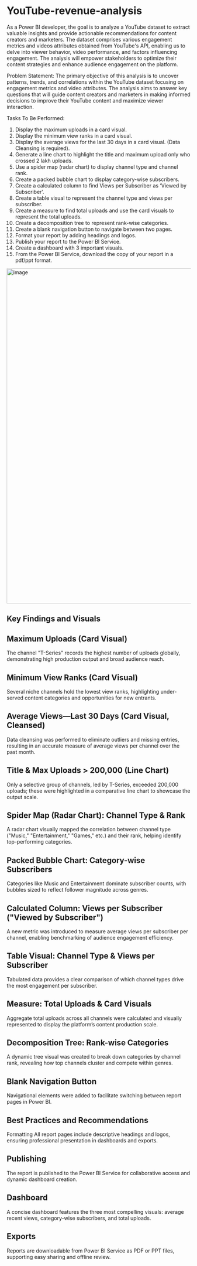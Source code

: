 # YouTube-revenue-analysis
As a Power BI developer, the goal is to analyze a YouTube dataset to extract
valuable insights and provide actionable recommendations for content creators
and marketers. The dataset comprises various engagement metrics and videos
attributes obtained from YouTube's API, enabling us to delve into viewer
behavior, video performance, and factors influencing engagement. The analysis
will empower stakeholders to optimize their content strategies and enhance
audience engagement on the platform.

Problem Statement:
The primary objective of this analysis is to uncover patterns, trends, and
correlations within the YouTube dataset focusing on engagement metrics and
video attributes. The analysis aims to answer key questions that will guide
content creators and marketers in making informed decisions to improve their
YouTube content and maximize viewer interaction.

Tasks To Be Performed:
1. Display the maximum uploads in a card visual.
2. Display the minimum view ranks in a card visual.
3. Display the average views for the last 30 days in a card visual. (Data
Cleansing is required).
4. Generate a line chart to highlight the title and maximum upload only who
crossed 2 lakh uploads.
5. Use a spider map (radar chart) to display channel type and channel rank.
6. Create a packed bubble chart to display category-wise subscribers.
7. Create a calculated column to find Views per Subscriber as ‘Viewed by
Subscriber’.
8. Create a table visual to represent the channel type and views per
subscriber.
9. Create a measure to find total uploads and use the card visuals to
represent the total uploads.
10. Create a decomposition tree to represent rank-wise categories.
11. Create a blank navigation button to navigate between two pages.
12. Format your report by adding headings and logos.
13. Publish your report to the Power BI Service.
14. Create a dashboard with 3 important visuals.
15. From the Power BI Service, download the copy of your report in a
pdf/ppt format.

<img width="1906" height="915" alt="image" src="https://github.com/user-attachments/assets/8d75c0a6-61a5-4067-897c-6d458ea675ab" />

## Key Findings and Visuals

Maximum Uploads (Card Visual)
---
The channel "T-Series" records the highest number of uploads globally, demonstrating high production output and broad audience reach.

Minimum View Ranks (Card Visual)
---
Several niche channels hold the lowest view ranks, highlighting under-served content categories and opportunities for new entrants.

Average Views—Last 30 Days (Card Visual, Cleansed)
---
Data cleansing was performed to eliminate outliers and missing entries, resulting in an accurate measure of average views per channel over the past month.

Title & Max Uploads > 200,000 (Line Chart)
---
Only a selective group of channels, led by T-Series, exceeded 200,000 uploads; these were highlighted in a comparative line chart to showcase the output scale.

Spider Map (Radar Chart): Channel Type & Rank
---
A radar chart visually mapped the correlation between channel type ("Music," "Entertainment," "Games," etc.) and their rank, helping identify top-performing categories.

Packed Bubble Chart: Category-wise Subscribers
---
Categories like Music and Entertainment dominate subscriber counts, with bubbles sized to reflect follower magnitude across genres.

Calculated Column: Views per Subscriber ("Viewed by Subscriber")
---
A new metric was introduced to measure average views per subscriber per channel, enabling benchmarking of audience engagement efficiency.

Table Visual: Channel Type & Views per Subscriber
---
Tabulated data provides a clear comparison of which channel types drive the most engagement per subscriber.

Measure: Total Uploads & Card Visuals
---
Aggregate total uploads across all channels were calculated and visually represented to display the platform’s content production scale.

Decomposition Tree: Rank-wise Categories
---
A dynamic tree visual was created to break down categories by channel rank, revealing how top channels cluster and compete within genres.

Blank Navigation Button
---
Navigational elements were added to facilitate switching between report pages in Power BI.

Best Practices and Recommendations
---
Formatting
All report pages include descriptive headings and logos, ensuring professional presentation in dashboards and exports.

Publishing
---
The report is published to the Power BI Service for collaborative access and dynamic dashboard creation.

Dashboard
---
A concise dashboard features the three most compelling visuals: average recent views, category-wise subscribers, and total uploads.

Exports
---
Reports are downloadable from Power BI Service as PDF or PPT files, supporting easy sharing and offline review.



